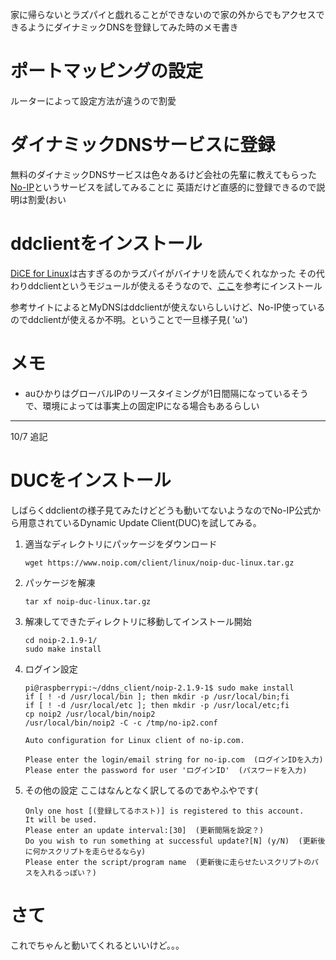 
家に帰らないとラズパイと戯れることができないので家の外からでもアクセスできるようにダイナミックDNSを登録してみた時のメモ書き

# ポートマッピングの設定
ルーターによって設定方法が違うので割愛

# ダイナミックDNSサービスに登録
無料のダイナミックDNSサービスは色々あるけど会社の先輩に教えてもらった[No-IP](https://my.noip.com/)というサービスを試してみることに
英語だけど直感的に登録できるので説明は割愛(おい

# ddclientをインストール
[DiCE for Linux](http://www.hi-ho.ne.jp/yoshihiro_e/dice/linux.html)は古すぎるのかラズパイがバイナリを読んでくれなかった
その代わりddclientというモジュールが使えるそうなので、[ここ](http://denshikousaku.net/raspberry-pi-domain-and-dynamic-dns)を参考にインストール

参考サイトによるとMyDNSはddclientが使えないらしいけど、No-IP使っているのでddclientが使えるか不明。ということで一旦様子見( 'ω')

# メモ
- auひかりはグローバルIPのリースタイミングが1日間隔になっているそうで、環境によっては事実上の固定IPになる場合もあるらしい

*** 

10/7 追記

# DUCをインストール

しばらくddclientの様子見てみたけどどうも動いてないようなのでNo-IP公式から用意されているDynamic Update Client(DUC)を試してみる。

1. 適当なディレクトリにパッケージをダウンロード

	```
	wget https://www.noip.com/client/linux/noip-duc-linux.tar.gz
	```

2. パッケージを解凍

	```
	tar xf noip-duc-linux.tar.gz
	```

3. 解凍してできたディレクトリに移動してインストール開始

	```
	cd noip-2.1.9-1/
	sudo make install
	```

4. ログイン設定

	```
	pi@raspberrypi:~/ddns_client/noip-2.1.9-1$ sudo make install
	if [ ! -d /usr/local/bin ]; then mkdir -p /usr/local/bin;fi
	if [ ! -d /usr/local/etc ]; then mkdir -p /usr/local/etc;fi
	cp noip2 /usr/local/bin/noip2
	/usr/local/bin/noip2 -C -c /tmp/no-ip2.conf

	Auto configuration for Linux client of no-ip.com.

	Please enter the login/email string for no-ip.com  (ログインIDを入力)
	Please enter the password for user 'ログインID'  (パスワードを入力)
	```

5. その他の設定
	ここはなんとなく訳してるのであやふやです(

	```
	Only one host [(登録してるホスト)] is registered to this account.
	It will be used.
	Please enter an update interval:[30]  (更新間隔を設定？)
	Do you wish to run something at successful update?[N] (y/N)  (更新後に何かスクリプトを走らせるならy)
	Please enter the script/program name  (更新後に走らせたいスクリプトのパスを入れるっぽい？)
	```

# さて
これでちゃんと動いてくれるといいけど。。。
